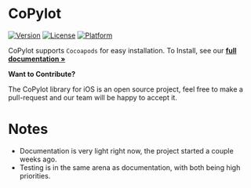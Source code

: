# CoPylot

<!-- [![CI Status](http://img.shields.io/travis/CoPylot/copylot-ios.svg?style=flat)](https://travis-ci.org/CoPylot/copylot-ios) -->
[![Version](https://img.shields.io/cocoapods/v/CoPylot.svg?style=flat)](http://cocoapods.org/pods/CoPylot)
[![License](https://img.shields.io/cocoapods/l/CoPylot.svg?style=flat)](http://cocoapods.org/pods/CoPylot)
[![Platform](https://img.shields.io/cocoapods/p/CoPylot.svg?style=flat)](http://cocoapods.org/pods/CoPylot)

CoPylot supports `Cocoapods` for easy installation. 
To Install, see our **[full documentation »](https://copylot.readme.io)**


**Want to Contribute?**

The CoPylot library for iOS is an open source project, 
feel free to make a pull-request and our team will be happy to accept it.

# Notes

- Documentation is very light right now, the project started a couple weeks ago.
- Testing is in the same arena as documentation, with both being high priorities.
